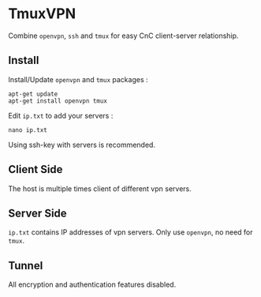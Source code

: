 # TmuxVPN

Combine `openvpn`, `ssh` and `tmux` for easy CnC client-server relationship.

## Install

Install/Update `openvpn` and `tmux` packages :
```
apt-get update
apt-get install openvpn tmux
```

Edit `ip.txt` to add your servers :
```
nano ip.txt
```

Using ssh-key with servers is recommended.

## Client Side

The host is multiple times client of different vpn servers.

## Server Side

`ip.txt` contains IP addresses of vpn servers.
Only use `openvpn`, no need for `tmux`.

## Tunnel

All encryption and authentication features disabled.
